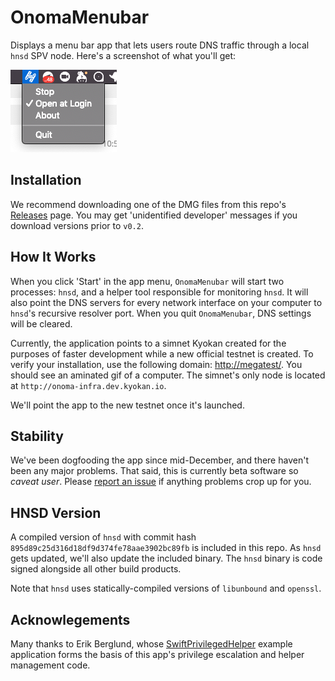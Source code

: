 # OnomaMenubar

Displays a menu bar app that lets users route DNS traffic through a local `hnsd` SPV node. Here's a screenshot of what you'll get:

![screenshot](./docs/screenshot.png)

## Installation

We recommend downloading one of the DMG files from this repo's [Releases](https://github.com/kyokan/OnomaMenubar/releases) page. You may get 'unidentified developer' messages if you download versions prior to `v0.2`.

## How It Works

When you click 'Start' in the app menu, `OnomaMenubar` will start two processes: `hnsd`, and a helper tool responsible for monitoring `hnsd`. It will also point the DNS servers for every network interface on your computer to `hnsd`'s recursive resolver port. When you quit `OnomaMenubar`, DNS settings will be cleared.

Currently, the application points to a simnet Kyokan created for the purposes of faster development while a new official testnet is created. To verify your installation, use the following domain: [http://megatest/](http://megatest/). You should see an aminated gif of a computer. The simnet's only node is located at `http://onoma-infra.dev.kyokan.io`.

We'll point the app to the new testnet once it's launched.

## Stability

We've been dogfooding the app since mid-December, and there haven't been any major problems. That said, this is currently beta software so *caveat user*. Please [report an issue](https://github.com/kyokan/OnomaMenubar/issues) if anything problems crop up for you.

## HNSD Version

A compiled version of `hnsd` with commit hash `895d89c25d316d18df9d374fe78aae3902bc89fb` is included in this repo. As `hnsd` gets updated, we'll also update the included binary. The `hnsd` binary is code signed alongside all other build products.

Note that `hnsd` uses statically-compiled versions of `libunbound` and `openssl`.

## Acknowlegements

Many thanks to Erik Berglund, whose [SwiftPrivilegedHelper](https://github.com/erikberglund/SwiftPrivilegedHelper) example application forms the basis of this app's privilege escalation and helper management code.